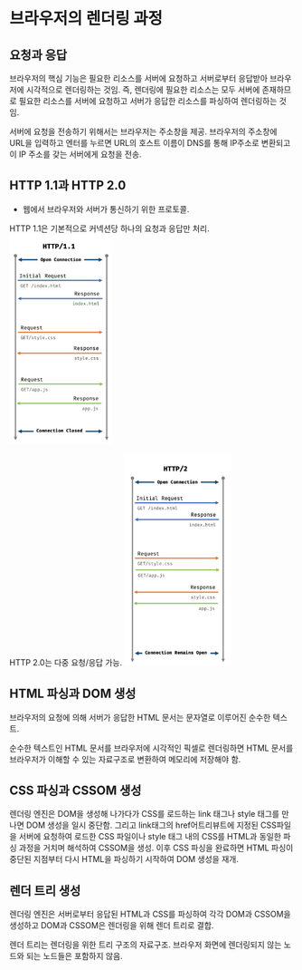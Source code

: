 # 브라우저의 렌더링 과정

## 요청과 응답

 브라우저의 핵심 기능은 필요한 리소스를 서버에 요청하고 서버로부터 응답받아 브라우저에 시각적으로 렌더링하는 것임. 즉, 렌더링에 필요한 리소스는 모두 서버에 존재하므로 필요한 리소스를 서버에 요청하고 서버가 응답한 리소스를 파싱하여 렌더링하는 것임.

 서버에 요청을 전송하기 위해서는 브라우저는 주소창을 제공. 브라우저의 주소창에 URL을 입력하고 엔터를 누르면 URL의 호스트 이름이 DNS를 통해 IP주소로 변환되고 이 IP 주소를 갖는 서버에게 요청을 전송.

 ## HTTP 1.1과 HTTP 2.0

 - 웹에서 브라우저와 서버가 통신하기 위한 프로토콜.

 HTTP 1.1은 기본적으로 커넥션당 하나의 요청과 응답만 처리.
 ![HTTP 1.1](image.png)

 HTTP 2.0는 다중 요청/응답 가능.
 ![HTTP 2.0](image-1.png)

 
## HTML 파싱과 DOM 생성

 브라우저의 요청에 의해 서버가 응답한 HTML 문서는 문자열로 이루어진 순수한 텍스트.

 순수한 텍스트인 HTML 문서를 브라우저에 시각적인 픽셀로 렌더링하면 HTML 문서를 브라우저가 이해할 수 있는 자료구조로 변환하여 메모리에 저장해야 함.

## CSS 파싱과 CSSOM 생성

  렌더링 엔진은 DOM을 생성해 나가다가 CSS를 로드하는 link 태그나 style 태그를 만나면 DOM 생성을 일시 중단함.
  그리고 link태그의 href어트리뷰트에 지정된 CSS파일을 서버에 요청하여 로드한 CSS 파일이나 style 태그 내의 CSS를 HTML과 동일한 파싱 과정을 거치며 해석하여 CSSOM을 생성.
  이후 CSS 파싱을 완료하면 HTML 파싱이 중단된 지점부터 다시 HTML을 파싱하기 시작하여 DOM 생성을 재개.

  
## 렌더 트리 생성

 렌더링 엔진은 서버로부터 응답된 HTML과 CSS를 파싱하여 각각 DOM과 CSSOM을 생성하고 DOM과 CSSOM은 렌더링을 위해 렌더 트리로 결합.


 렌더 트리는 렌더링을 위한 트리 구조의 자료구조.
 브라우저 화면에 렌더링되지 않는 노드와 되는 노드들은 포함하지 않음.

 